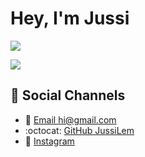 # Hey, I'm Jussi

![](https://github-readme-stats.vercel.app/api?username=JussiLem&show_icons=true&theme=nightowl)

![](https://github-readme-stats.vercel.app/api/top-langs/?username=JussiLem&layout=compact&theme=nightowl&hide=html,css,php&langs_count=6)

## 👥 Social Channels
- 📧 [Email hi@gmail.com](mailto:jussi.lem@gmail.com.com)
- :octocat: [GitHub JussiLem](https://github.com/JussiLem)
- 📸 [Instagram](https://instagram.com/menninkaenen)
